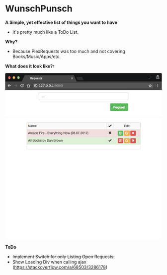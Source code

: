# WunschPunsch
**A Simple, yet effective list of things you want to have**

 - It's pretty much like a ToDo List.

**Why?**

 - Because PlexRequests was too much and not covering Books/Music/Apps/etc.

**What does it look like?:**  

![Screenshot](/screenshot.png)


**ToDo**

 - ~~Implement Switch for only Listing Open Requests.~~
 - Show Loading Div when calling ajax (https://stackoverflow.com/a/68503/3286178)
